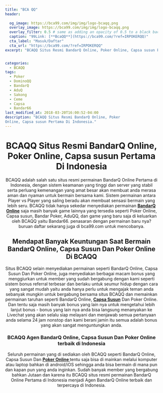 ```yaml
---
title: "BCA QQ"
header:
  
  og_image: https://bca99.com/img/img/logo-bcaqq.png
  overlay_image: https://bca99.com/img/img/logo-bcaqq.png
  overlay_filter: 0.5 # same as adding an opacity of 0.5 to a black background
  caption: "99Link: [**BcaQQ**](https://bca99.com/?ref=IRPOKERQQ)"
  cta_label: "Masuk/Daftar"
  cta_url: "https://bca99.com/?ref=IRPOKERQQ"
excerpt: "BCAQQ Situs Resmi BandarQ Online, Poker Online, Capsa susun Pertama Di Indonesia."


categories:
  - BCAQQ
tags:
  - Poker
  - DominoQQ
  - BandarQ
  - AduQ
  - Sakong
  - Ceme
  - Capsa
  - Bandar66
last_modified_at: 2018-03-20T16:00:52-04:00
description: "BCAQQ Situs Resmi BandarQ Online, Poker
Online, Capsa susun Pertama Di Indonesia."
---
```

<center><h1>BCAQQ Situs Resmi BandarQ Online, Poker Online, Capsa susun Pertama Di Indonesia</h1><p>BCAQQ adalah salah satu situs resmi permainan BandarQ Online Pertama di
Indonesia, dengan sistem keamanan yang tinggi dan server yang stabil serta
perluang kemenangan yang amat besar akan membuat anda merasa aman dan nyaman
untuk bermain bersama kami. Sistem permainan antara Player vs Player yang
saling beradu akan membuat sensasi bermain yang lebih seru. BCAQQ tidak hanya
sekedar menyediakan permainan <a href="/" target="_blank" title="BandarQ Online"><strong>BandarQ Online</strong></a> saja masih banyak
game lainnya yang tersedia seperti Poker Online, Capsa susun, Bandar Poker,
AduQQ, dan game yang baru saja di keluarkan oleh BCAQQ yaitu Bandar66. penasaran
dengan permainan baru nya? buruan daftar sekarang juga di bca99.com untuk
mencobanya.</p><h2>Mendapat Banyak Keuntungan Saat Bermain BandarQ
Online, Capsa Susun Dan Poker Online Di BCAQQ</h2>
<p>Situs BCAQQ selain menyediakan permainan seperti BandarQ Online, Capsa Susun Dan
Poker Online, juga menyediakan berbagai macam bonus yang menggiurkan untuk
member yang sudah bergabung dengan kami seperti sistem bonus referral terbesar
dan berlaku untuk seumur hidup dengan cara yang sangat mudah yaitu anda hanya
perlu untuk mengajak teman anda sebanyak mungkin untuk bergabung bersama situs
BCAQQ dan memainkan permainan taruhan seperti BandarQ Online, <a href="/" target="_blank" title="Capsa Susun
Online"><strong>Capsa Susun</strong></a> Dan Poker Online. Dan tentu saja masih
banyak bonus yang lain nya untuk mengetahui lebih lanjut bonus - bonus yang lain
nya anda bisa langsung menanyakan ke Livechat yang akan selalu siap melayani dan
menjawab semua pertanyaan anda selama 24 jam nonstop dan kami berani jamin itu
semua adalah bonus yang akan sangat menguntungkan anda.</p>
<h3>BCAQQ Agen BandarQ Online, Capsa
Susun Dan <strong>Poker Online</strong> terbaik di Indonesia</h3>
<p>Seluruh permainan yang di sediakan oleh BCAQQ seperti BandarQ Online, Capsa
Susun Dan <a href="/" target="_blank" title="BandarQ
Online"><strong>Poker Online </strong></a>tentu saja bisa di mainkan melalui
komputer atau laptop bahkan di android/iOS sehingga anda bisa bermain di mana
pun dan kapan pun yang anda inginkan. Sudah banyak member yang bergabung bahkan
Jutaan dan karena itu BCAQQ situs resmi permainan BandarQ Online Pertama di
Indonesia menjadi Agen BandarQ Online terbaik dan terpercaya di Indonesia. </p>
</center>
